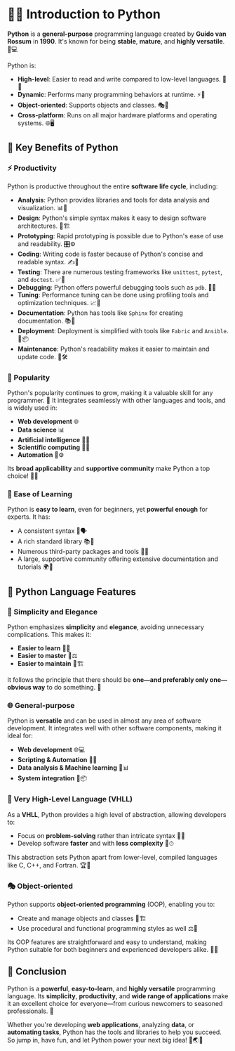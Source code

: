 # 🐍✨ Introduction to Python

**Python** is a **general-purpose** programming language created by **Guido van Rossum** in **1990**. It's known for being **stable**, **mature**, and **highly versatile**. 🌱💻

Python is:
- **High-level**: Easier to read and write compared to low-level languages. 📖🧩
- **Dynamic**: Performs many programming behaviors at runtime. ⚡🔄
- **Object-oriented**: Supports objects and classes. 🎭🧱
- **Cross-platform**: Runs on all major hardware platforms and operating systems. 🌐🖥️

## 🚀 Key Benefits of Python

### ⚡ Productivity

Python is productive throughout the entire **software life cycle**, including:

- **Analysis**: Python provides libraries and tools for data analysis and visualization. 📊🔬
- **Design**: Python's simple syntax makes it easy to design software architectures. 🎨🏗
- **Prototyping**: Rapid prototyping is possible due to Python's ease of use and readability. 🎛⚙
- **Coding**: Writing code is faster because of Python's concise and readable syntax. ✍️🚀
- **Testing**: There are numerous testing frameworks like `unittest`, `pytest`, and `doctest`. ✅🔧
- **Debugging**: Python offers powerful debugging tools such as `pdb`. 🧐🔦
- **Tuning**: Performance tuning can be done using profiling tools and optimization techniques. 📈📏
- **Documentation**: Python has tools like `Sphinx` for creating documentation. 📚📝
- **Deployment**: Deployment is simplified with tools like `Fabric` and `Ansible`. 🚢📦
- **Maintenance**: Python's readability makes it easier to maintain and update code. 🔄🛠

### 💖 Popularity

Python's popularity continues to grow, making it a valuable skill for any programmer. 🌟 It integrates seamlessly with other languages and tools, and is widely used in:
- **Web development** 🌐
- **Data science** 📊
- **Artificial intelligence** 🧠🤖
- **Scientific computing** 🔬🔭
- **Automation** 🤖⚙

Its **broad applicability** and **supportive community** make Python a top choice! 💯🎉

### 🎈 Ease of Learning

Python is **easy to learn**, even for beginners, yet **powerful enough** for experts. It has:
- A consistent syntax 🤝🗣
- A rich standard library 📚💎
- Numerous third-party packages and tools 🚀✨
- A large, supportive community offering extensive documentation and tutorials 🌍📖

## 🌈 Python Language Features

### 🌱 Simplicity and Elegance

Python emphasizes **simplicity** and **elegance**, avoiding unnecessary complications. This makes it:
- **Easier to learn** 👶💡
- **Easier to master** 🧠⚖
- **Easier to maintain** 🔧🏗

It follows the principle that there should be **one—and preferably only one—obvious way** to do something. 🌠

### 🌐 General-purpose

Python is **versatile** and can be used in almost any area of software development. It integrates well with other software components, making it ideal for:
- **Web development** 🌐💻
- **Scripting & Automation** 🧰💫
- **Data analysis & Machine learning** 🤖📊
- **System integration** 🔗📦

### 🔮 Very High-Level Language (VHLL)

As a **VHLL**, Python provides a high level of abstraction, allowing developers to:
- Focus on **problem-solving** rather than intricate syntax 🤔💡
- Develop software **faster** and with **less complexity** 🚀⏱
  
This abstraction sets Python apart from lower-level, compiled languages like C, C++, and Fortran. 🏆🔧

### 🎭 Object-oriented

Python supports **object-oriented programming** (OOP), enabling you to:
- Create and manage objects and classes 🧩🏗
- Use procedural and functional programming styles as well ⚖🔀

Its OOP features are straightforward and easy to understand, making Python suitable for both beginners and experienced developers alike. 🎯✅

## 🎉 Conclusion

Python is a **powerful**, **easy-to-learn**, and **highly versatile** programming language. Its **simplicity**, **productivity**, and **wide range of applications** make it an excellent choice for everyone—from curious newcomers to seasoned professionals. 🌟

Whether you're developing **web applications**, analyzing **data**, or **automating tasks**, Python has the tools and libraries to help you succeed. So jump in, have fun, and let Python power your next big idea! 🚀🌏✨
